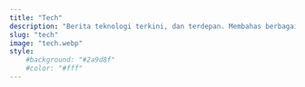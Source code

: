 ```yaml
---
title: "Tech"
description: "Berita teknologi terkini, dan terdepan. Membahas berbagai hal seputar dunia teknologi dan perkembangannya, mulai dari gadget, AI, PC, sampai internet"
slug: "tech"
image: "tech.webp"
style:
    #background: "#2a9d8f"
    #color: "#fff"
---
```

